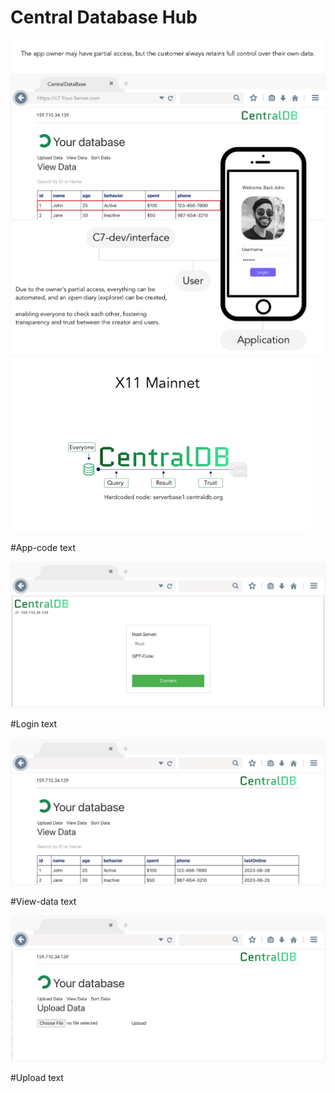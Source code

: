 # Central Database Hub

![image search api](https://raw.githubusercontent.com/Centraldb/chub/main/app-works.png)
![image search api](https://raw.githubusercontent.com/Centraldb/chub/main/main.png)

#App-code
text

![image search api](https://raw.githubusercontent.com/Centraldb/chub/main/sc1.png)

#Login
text

![image search api](https://raw.githubusercontent.com/Centraldb/chub/main/view-data.png)

#View-data
text

![image search api](https://raw.githubusercontent.com/Centraldb/chub/main/upload.png)

#Upload
text
